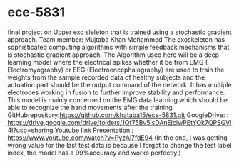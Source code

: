 # ece-5831
final project on Upper exo sleleton that is trained using a stochastic gradient approach.
Team member: Mujtaba Khan Mohammed
The exoskeleton has sophisticated computing algorithms with simple feedback mechanisms that is stochastic gradient approach. The Algorithm used here will be a deep learning model where the electrical spikes whether it be from EMG ( Electromyography) or EEG (Electroencephalography) are used to train the weights from the sample recorded data of healthy subjects and the actuation part should be the output command of the network. It has multiple electrodes working in fusion to further improve stability and performance. This model is mainly concerned on the EMG data learning which should be able to recognize the hand movements after the training.
GitHubrepository:https://github.com/khataba15/ece-5831.git
GoogleDrive: : https://drive.google.com/drive/folders/1Qf75Bv5isDAnEjclwPEtYOk7QPSGVI4l?usp=sharing
Youtube link Presentation : https://www.youtube.com/watch?v=PyzAl7fdE94
(In the end, I was getting wrong value for the last test data is because I forgot to change the test label index, the model has a 99%accuracy and works perfectly.)
